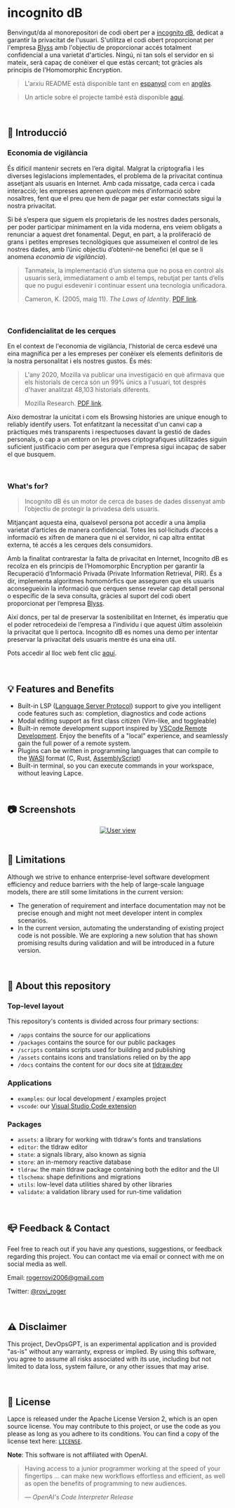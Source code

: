 [website]: https://incognitodb.com
[blyss]: https://github.com/blyssprivacy

# incognito dB

Benvingut/da al monorepositori de codi obert per a [incognito dB][website], dedicat a garantir la privacitat de l'usuari. S'utilitza el codi obert proporcionat per l'empresa [Blyss][blyss] amb l'objectiu de proporcionar accés totalment confidencial a una varietat d'articles. Ningú, ni tan sols el servidor en si mateix, serà capaç de conèixer el que estàs cercant; tot gràcies als principis de l'Homomorphic Encryption.

> L'arxiu README està disponible tant en [espanyol](https://github.com/Gasofa06/incognito-db/blob/main/README.es.md) com en [anglès](https://github.com/Gasofa06/incognito-db/blob/main/README.md).

> Un article sobre el projecte també està disponible [aquí](https://github.com/Gasofa06/Treball-de-Recerca).

<br />

## :dart: Introducció

### Economia de vigilància

És difícil mantenir secrets en l’era digital. Malgrat la criptografia i les diverses legislacions implementades, el problema de la privacitat continua assetjant als usuaris en Internet. Amb cada missatge, cada cerca i cada interacció; les empreses aprenen _quelcom_ més d’informació sobre nosaltres, fent que el preu que hem de pagar per estar connectats sigui la nostra privacitat.

Si bé s’espera que siguem els propietaris de les nostres dades personals, per poder participar mínimament en la vida moderna, ens veiem obligats a renunciar a aquest dret fonamental. Degut, en part, a la proliferació de grans i petites empreses tecnològiques que assumeixen el control de les nostres dades, amb l’únic objectiu d’obtenir-ne benefici (el que se li anomena _economia de vigilància_).

> Tanmateix, la implementació d’un sistema que no posa en control als usuaris serà, immediatament o amb el temps, rebutjat per tants d’ells que no pugui esdevenir i continuar essent una tecnologia unificadora.
>
> Cameron, K. (2005, maig 11). _The Laws of Identity_. [PDF link](https://www.identityblog.com/stories/2005/05/13/TheLawsOfIentity.pdf).

<br />

### Confidencialitat de les cerques

En el context de l'economia de vigilància, l'historial de cerca esdevé una eina magnífica per a les empreses per conèixer els elements definitoris de la nostra personalitat i els nostres gustos. És més:

> L'any 2020, Mozilla va publicar una investigació en què afirmava que els historials de cerca són un 99% únics a l'usuari, tot després d'haver analitzat 48,103 historials diferents.
>
> Mozilla Research. [PDF link](https://www.usenix.org/system/files/soups2020-bird.pdf).

Aixo demostrar la unicitat i com els Browsing histories are unique enough to reliably identify users. Tot enfatitzant la necessitat d'un canvi cap a pràctiques més transparents i respectuoses davant la gestió de dades personals, o cap a un entorn on les proves criptografiques utilitzades siguin suficient justificacio com per asegura que l'empresa sigui incapaç de saber el que busquem.

<br />

### What's for?

> Incognito dB és un motor de cerca de bases de dades dissenyat amb l’objectiu de protegir la privadesa dels usuaris. 

Mitjançant aquesta eina, qualsevol persona pot accedir a una àmplia varietat d’articles de manera confidencial. Totes les sol·licituds d’accés a informació es xifren de manera que ni el servidor, ni cap altra entitat externa, té accés a les cerques dels consumidors.

Amb la finalitat contrarestar la falta de privacitat en Internet, Incognito dB es recolza en els principis de l’Homomorphic Encryption per garantir la Recuperació d’Informació Privada (Private Information Retrieval, PIR). És a dir, implementa algoritmes homomòrfics que asseguren que els usuaris aconsegueixin la informació que cerquen sense revelar cap detall personal o específic de la seva consulta, gràcies al suport del codi obert proporcionat per l’empresa [Blyss](https://github.com/blyssprivacy).

Així doncs, per tal de preservar la sostenibilitat en Internet, és imperatiu que el poder retrocedeixi de l’empresa a l’individu i que aquest últim assoleixin la privacitat que li pertoca. Incognito dB es nomes una demo per intentar preservar la privacitat dels usuaris mentre és una eina util.

Pots accedir al lloc web fent clic [aquí][website].

<br />

## :bulb: Features and Benefits

* Built-in LSP ([Language Server Protocol](https://microsoft.github.io/language-server-protocol/)) support to give you intelligent code features such as: completion, diagnostics and code actions
* Modal editing support as first class citizen (Vim-like, and toggleable)
* Built-in remote development support inspired by [VSCode Remote Development](https://code.visualstudio.com/docs/remote/remote-overview). Enjoy the benefits of a "local" experience, and seamlessly gain the full power of a remote system.
* Plugins can be written in programming languages that can compile to the [WASI](https://wasi.dev/) format (C, Rust, [AssemblyScript](https://www.assemblyscript.org/))
* Built-in terminal, so you can execute commands in your workspace, without leaving Lapce.

<br />

## :camera: Screenshots

<div alt style="text-align: center;">
    <picture>
        <a href="https://www.twenty.com">
            <source media="(prefers-color-scheme: dark)" srcset="https://raw.githubusercontent.com/twentyhq/twenty/main/docs/static/img/preview-dark.png">
            <img alt="User view" src="https://raw.githubusercontent.com/twentyhq/twenty/main/docs/static/img/preview-light.png" />
        </a>
    </picture>
</div>

<br />

## :construction: Limitations
Although we strive to enhance enterprise-level software development efficiency and reduce barriers with the help of large-scale language models, there are still some limitations in the current version:

- The generation of requirement and interface documentation may not be precise enough and might not meet developer intent in complex scenarios.
- In the current version, automating the understanding of existing project code is not possible. We are exploring a new solution that has shown promising results during validation and will be introduced in a future version.

<br />

## :open_file_folder: About this repository

### Top-level layout

This repository's contents is divided across four primary sections:

- `/apps` contains the source for our applications
- `/packages` contains the source for our public packages
- `/scripts` contains scripts used for building and publishing
- `/assets` contains icons and translations relied on by the app
- `/docs` contains the content for our docs site at [tldraw.dev](https://tldraw.dev)

### Applications

- `examples`: our local development / examples project
- `vscode`: our [Visual Studio Code extension](https://marketplace.visualstudio.com/items?itemName=tldraw-org.tldraw-vscode)

### Packages

- `assets`: a library for working with tldraw's fonts and translations
- `editor`: the tldraw editor
- `state`: a signals library, also known as signia
- `store`: an in-memory reactive database
- `tldraw`: the main tldraw package containing both the editor and the UI
- `tlschema`: shape definitions and migrations
- `utils`: low-level data utilities shared by other libraries
- `validate`: a validation library used for run-time validation

<br />

## :mailbox_closed: Feedback & Contact

Feel free to reach out if you have any questions, suggestions, or feedback regarding this project. You can contact me via email or connect with me on social media as well.

Email: [rogerrovi2006@gmail.com](mailto:rogerrovi2006@gmail.com)

Twitter: [@rovi_roger](https://twitter.com/rovi_roger)

<br />

## :warning: Disclaimer

This project, DevOpsGPT, is an experimental application and is provided "as-is" without any warranty, express or implied. By using this software, you agree to assume all risks associated with its use, including but not limited to data loss, system failure, or any other issues that may arise.

<br />

## :page_with_curl: License

Lapce is released under the Apache License Version 2, which is an open source license. You may contribute to this project, or use the code as you please as long as you adhere to its conditions. You can find a copy of the license text here: [`LICENSE`](LICENSE).

**Note**: This software is not affiliated with OpenAI.

> Having access to a junior programmer working at the speed of your fingertips ... can make new workflows effortless and efficient, as well as open the benefits of programming to new audiences.
>
> — _OpenAI's Code Interpreter Release_
